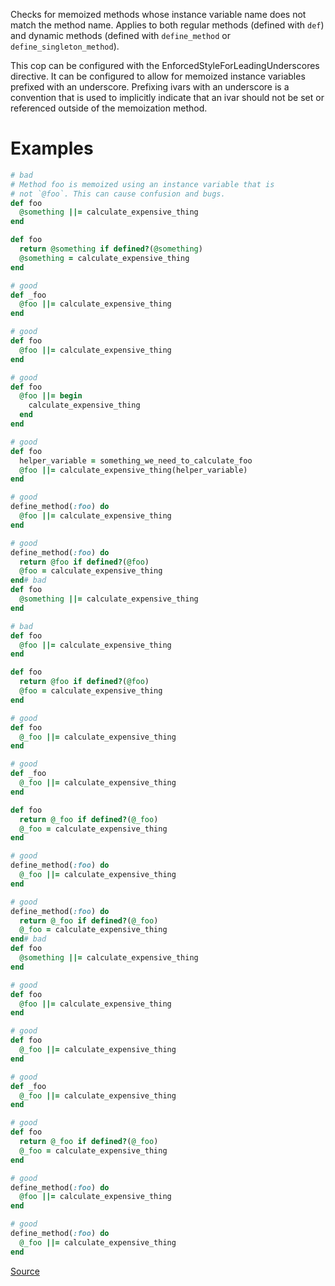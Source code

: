 
Checks for memoized methods whose instance variable name
does not match the method name. Applies to both regular methods
(defined with `def`) and dynamic methods (defined with
`define_method` or `define_singleton_method`).

This cop can be configured with the EnforcedStyleForLeadingUnderscores
directive. It can be configured to allow for memoized instance variables
prefixed with an underscore. Prefixing ivars with an underscore is a
convention that is used to implicitly indicate that an ivar should not
be set or referenced outside of the memoization method.

# Examples

```ruby
# bad
# Method foo is memoized using an instance variable that is
# not `@foo`. This can cause confusion and bugs.
def foo
  @something ||= calculate_expensive_thing
end

def foo
  return @something if defined?(@something)
  @something = calculate_expensive_thing
end

# good
def _foo
  @foo ||= calculate_expensive_thing
end

# good
def foo
  @foo ||= calculate_expensive_thing
end

# good
def foo
  @foo ||= begin
    calculate_expensive_thing
  end
end

# good
def foo
  helper_variable = something_we_need_to_calculate_foo
  @foo ||= calculate_expensive_thing(helper_variable)
end

# good
define_method(:foo) do
  @foo ||= calculate_expensive_thing
end

# good
define_method(:foo) do
  return @foo if defined?(@foo)
  @foo = calculate_expensive_thing
end# bad
def foo
  @something ||= calculate_expensive_thing
end

# bad
def foo
  @foo ||= calculate_expensive_thing
end

def foo
  return @foo if defined?(@foo)
  @foo = calculate_expensive_thing
end

# good
def foo
  @_foo ||= calculate_expensive_thing
end

# good
def _foo
  @_foo ||= calculate_expensive_thing
end

def foo
  return @_foo if defined?(@_foo)
  @_foo = calculate_expensive_thing
end

# good
define_method(:foo) do
  @_foo ||= calculate_expensive_thing
end

# good
define_method(:foo) do
  return @_foo if defined?(@_foo)
  @_foo = calculate_expensive_thing
end# bad
def foo
  @something ||= calculate_expensive_thing
end

# good
def foo
  @foo ||= calculate_expensive_thing
end

# good
def foo
  @_foo ||= calculate_expensive_thing
end

# good
def _foo
  @_foo ||= calculate_expensive_thing
end

# good
def foo
  return @_foo if defined?(@_foo)
  @_foo = calculate_expensive_thing
end

# good
define_method(:foo) do
  @foo ||= calculate_expensive_thing
end

# good
define_method(:foo) do
  @_foo ||= calculate_expensive_thing
end
```

[Source](http://www.rubydoc.info/gems/rubocop/RuboCop/Cop/Naming/MemoizedInstanceVariableName)